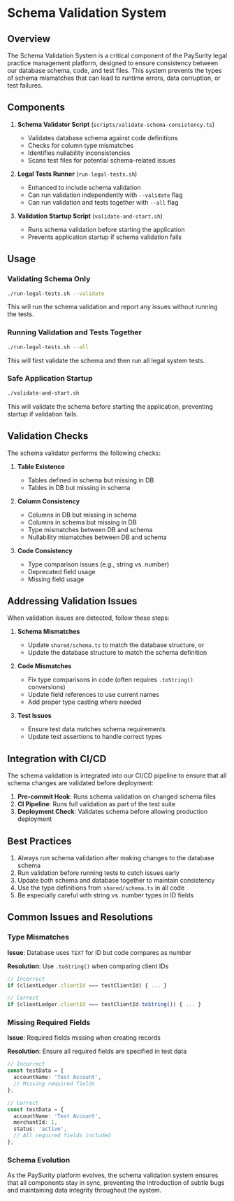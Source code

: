 # Schema Validation System

## Overview

The Schema Validation System is a critical component of the PaySurity legal practice management platform, designed to ensure consistency between our database schema, code, and test files. This system prevents the types of schema mismatches that can lead to runtime errors, data corruption, or test failures.

## Components

1. **Schema Validator Script** (`scripts/validate-schema-consistency.ts`)
   - Validates database schema against code definitions
   - Checks for column type mismatches
   - Identifies nullability inconsistencies
   - Scans test files for potential schema-related issues

2. **Legal Tests Runner** (`run-legal-tests.sh`)
   - Enhanced to include schema validation
   - Can run validation independently with `--validate` flag
   - Can run validation and tests together with `--all` flag

3. **Validation Startup Script** (`validate-and-start.sh`)
   - Runs schema validation before starting the application
   - Prevents application startup if schema validation fails

## Usage

### Validating Schema Only

```bash
./run-legal-tests.sh --validate
```

This will run the schema validation and report any issues without running the tests.

### Running Validation and Tests Together

```bash
./run-legal-tests.sh --all
```

This will first validate the schema and then run all legal system tests.

### Safe Application Startup

```bash
./validate-and-start.sh
```

This will validate the schema before starting the application, preventing startup if validation fails.

## Validation Checks

The schema validator performs the following checks:

1. **Table Existence**
   - Tables defined in schema but missing in DB
   - Tables in DB but missing in schema

2. **Column Consistency**
   - Columns in DB but missing in schema
   - Columns in schema but missing in DB
   - Type mismatches between DB and schema
   - Nullability mismatches between DB and schema

3. **Code Consistency**
   - Type comparison issues (e.g., string vs. number)
   - Deprecated field usage
   - Missing field usage

## Addressing Validation Issues

When validation issues are detected, follow these steps:

1. **Schema Mismatches**
   - Update `shared/schema.ts` to match the database structure, or
   - Update the database structure to match the schema definition

2. **Code Mismatches**
   - Fix type comparisons in code (often requires `.toString()` conversions)
   - Update field references to use current names
   - Add proper type casting where needed

3. **Test Issues**
   - Ensure test data matches schema requirements
   - Update test assertions to handle correct types

## Integration with CI/CD

The schema validation is integrated into our CI/CD pipeline to ensure that all schema changes are validated before deployment:

1. **Pre-commit Hook**: Runs schema validation on changed schema files
2. **CI Pipeline**: Runs full validation as part of the test suite
3. **Deployment Check**: Validates schema before allowing production deployment

## Best Practices

1. Always run schema validation after making changes to the database schema
2. Run validation before running tests to catch issues early
3. Update both schema and database together to maintain consistency
4. Use the type definitions from `shared/schema.ts` in all code
5. Be especially careful with string vs. number types in ID fields

## Common Issues and Resolutions

### Type Mismatches

**Issue**: Database uses `TEXT` for ID but code compares as number

**Resolution**: Use `.toString()` when comparing client IDs

```typescript
// Incorrect
if (clientLedger.clientId === testClientId) { ... }

// Correct
if (clientLedger.clientId === testClientId.toString()) { ... }
```

### Missing Required Fields

**Issue**: Required fields missing when creating records

**Resolution**: Ensure all required fields are specified in test data

```typescript
// Incorrect
const testData = {
  accountName: 'Test Account',
  // Missing required fields
};

// Correct
const testData = {
  accountName: 'Test Account',
  merchantId: 1,
  status: 'active',
  // All required fields included
};
```

### Schema Evolution

As the PaySurity platform evolves, the schema validation system ensures that all components stay in sync, preventing the introduction of subtle bugs and maintaining data integrity throughout the system.